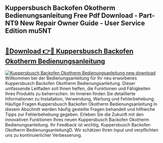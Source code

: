 ## Kuppersbusch Backofen Okotherm Bedienungsanleitung Free Pdf Download - Part-NT9 New Repair Owner Guide - User Service Edition mu5NT

# <h2><a href="http://df3dc2.blite.top/?on=Kuppersbusch+Backofen+Okotherm+Bedienungsanleitung">🔗Download 👉🔴 Kuppersbusch Backofen Okotherm Bedienungsanleitung</a></h2>

[![Kuppersbusch Backofen Okotherm Bedienungsanleitung new download](https://i.imgur.com/lujVjoI.png)](http://df3dc2.blite.top/?on=Kuppersbusch+Backofen+Okotherm+Bedienungsanleitung)
Willkommen bei der Bedienungsanleitung für Ihr neu erworbenes Kuppersbusch Backofen Okotherm Bedienungsanleitung. Dieser umfassende Leitfaden soll Ihnen helfen, die Funktionen und Fähigkeiten Ihres Produkts zu beherrschen. Im Inneren finden Sie detaillierte Informationen zu Installation, Verwendung, Wartung und Fehlerbehebung. Häufige Fragen Kuppersbusch Backofen Okotherm Bedienungsanleitung In diesem Abschnitt werden häufig gestellte Fragen behandelt und hilfreiche Tipps zur Fehlerbehebung gegeben. Erleben Sie die Zukunft mit den innovativen Funktionen Ihres neuen Kuppersbusch Backofen Okotherm Bedienungsanleitung. Ihr Feedback ist wichtig, Kuppersbusch Backofen Okotherm BedienungsanleitungD. Wir schätzen Ihren Input und verpflichten uns zu kontinuierlicher Verbesserung.
